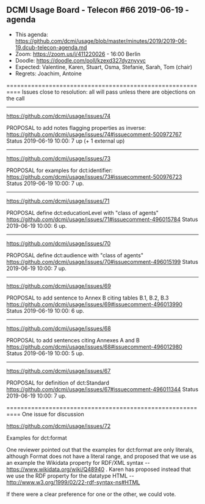 ## DCMI Usage Board - Telecon #66 2019-06-19 - agenda
    
* This agenda: https://github.com/dcmi/usage/blob/master/minutes/2019/2019-06-19.dcub-telecon-agenda.md
* Zoom: https://zoom.us/j/411220026 - 16:00 Berlin
* Doodle: https://doodle.com/poll/kzexd327dyznyyyc
* Expected: Valentine, Karen, Stuart, Osma, Stefanie, Sarah, Tom (chair)
* Regrets: Joachim, Antoine

==========================================================
Issues close to resolution: all will pass unless there are 
objections on the call

----------------------------------------------------------
https://github.com/dcmi/usage/issues/74

  PROPOSAL to add notes flagging properties as inverse:
  https://github.com/dcmi/usage/issues/74#issuecomment-500972767
  Status 2019-06-19 10:00: 7 up (+ 1 external up)

----------------------------------------------------------
https://github.com/dcmi/usage/issues/73

  PROPOSAL for examples for dct:identifier:
  https://github.com/dcmi/usage/issues/73#issuecomment-500976723
  Status 2019-06-19 10:00: 7 up.

----------------------------------------------------------
https://github.com/dcmi/usage/issues/71 

  PROPOSAL define dct:educationLevel with "class of agents"
  https://github.com/dcmi/usage/issues/71#issuecomment-496015784
  Status 2019-06-19 10:00: 6 up.

----------------------------------------------------------
https://github.com/dcmi/usage/issues/70

  PROPOSAL define dct:audience with "class of agents"
  https://github.com/dcmi/usage/issues/70#issuecomment-496015199
  Status 2019-06-19 10:00: 7 up.

----------------------------------------------------------
https://github.com/dcmi/usage/issues/69

  PROPOSAL to add sentence to Annex B citing tables B.1, B.2, B.3
  https://github.com/dcmi/usage/issues/69#issuecomment-496013990
  Status 2019-06-19 10:00: 6 up.

----------------------------------------------------------
https://github.com/dcmi/usage/issues/68

  PROPOSAL to add sentences citing Annexes A and B
  https://github.com/dcmi/usage/issues/68#issuecomment-496012980
  Status 2019-06-19 10:00: 5 up.

----------------------------------------------------------
https://github.com/dcmi/usage/issues/67

  PROPOSAL for definition of dct:Standard
  https://github.com/dcmi/usage/issues/67#issuecomment-496011344
  Status 2019-06-19 10:00: 7 up.

==========================================================
One issue for discussion

https://github.com/dcmi/usage/issues/72

  Examples for dct:format

  One reviewer pointed out that the examples for
  dct:format are only literals, although Format does not
  have a literal range, and proposed that we use as an 
  example the Wikidata property for RDF/XML syntax --
  https://www.wikidata.org/wiki/Q48940 .  Karen has 
  proposed instead that we use the RDF property for the 
  datatype HTML -- http://www.w3.org/1999/02/22-rdf-syntax-ns#HTML 
  
  If there were a clear preference for one or the other, we 
  could vote.

